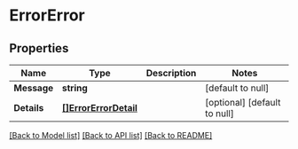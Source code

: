 # ErrorError

## Properties
Name | Type | Description | Notes
------------ | ------------- | ------------- | -------------
**Message** | **string** |  | [default to null]
**Details** | [**[]ErrorErrorDetail**](error.ErrorDetail.md) |  | [optional] [default to null]

[[Back to Model list]](../README.md#documentation-for-models) [[Back to API list]](../README.md#documentation-for-api-endpoints) [[Back to README]](../README.md)


